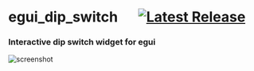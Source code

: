 # egui_dip_switch &emsp; [![Latest Release][crates-io-badge]][crates-io-url]

[crates-io-badge]: https://img.shields.io/crates/v/egui_dip_switch.svg?style=for-the-badge
[crates-io-url]: https://crates.io/crates/egui_dip_switch

 ### Interactive dip switch widget for egui

![screenshot](https://cdn.discordapp.com/attachments/1215613619090358283/1215613790536859678/image.png?ex=65fd6390&is=65eaee90&hm=3d450619b5e895c5aa1c5609ccfb28988220f5d87faa6baae301fb418e7e5a3e&)
